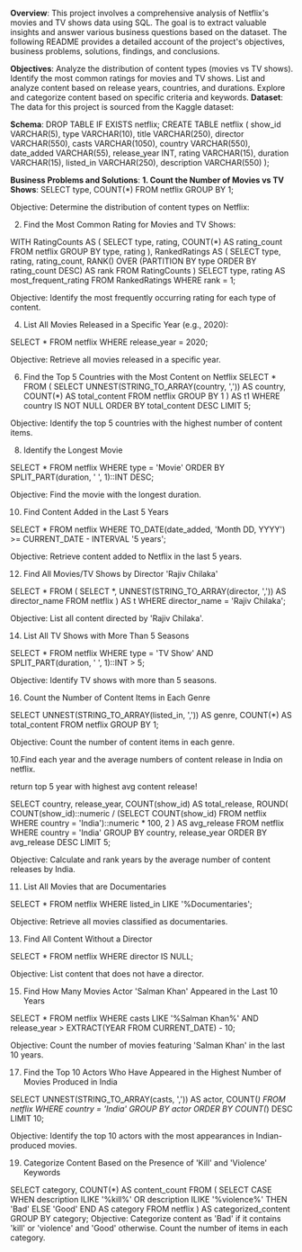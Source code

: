 **Overview**:
This project involves a comprehensive analysis of Netflix's movies and TV shows data using SQL. The goal is to extract valuable insights and answer various business questions based on the dataset. The following README provides a detailed account of the project's objectives, business problems, solutions, findings, and conclusions.

**Objectives**:
Analyze the distribution of content types (movies vs TV shows).
Identify the most common ratings for movies and TV shows.
List and analyze content based on release years, countries, and durations.
Explore and categorize content based on specific criteria and keywords.
**Dataset**:
The data for this project is sourced from the Kaggle dataset:

**Schema**:
DROP TABLE IF EXISTS netflix;
CREATE TABLE netflix
(
    show_id      VARCHAR(5),
    type         VARCHAR(10),
    title        VARCHAR(250),
    director     VARCHAR(550),
    casts        VARCHAR(1050),
    country      VARCHAR(550),
    date_added   VARCHAR(55),
    release_year INT,
    rating       VARCHAR(15),
    duration     VARCHAR(15),
    listed_in    VARCHAR(250),
    description  VARCHAR(550)
);

**Business Problems and Solutions**:
**1. Count the Number of Movies vs TV Shows**:
SELECT 
    type,
    COUNT(*)
FROM netflix
GROUP BY 1;

Objective: Determine the distribution of content types on Netflix:

2. Find the Most Common Rating for Movies and TV Shows:
   
WITH RatingCounts AS (
    SELECT 
        type,
        rating,
        COUNT(*) AS rating_count
    FROM netflix
    GROUP BY type, rating
),
RankedRatings AS (
    SELECT 
        type,
        rating,
        rating_count,
        RANK() OVER (PARTITION BY type ORDER BY rating_count DESC) AS rank
    FROM RatingCounts
)
SELECT 
    type,
    rating AS most_frequent_rating
FROM RankedRatings
WHERE rank = 1;

Objective: Identify the most frequently occurring rating for each type of content.

4. List All Movies Released in a Specific Year (e.g., 2020):
   
SELECT * 
FROM netflix
WHERE release_year = 2020;

Objective: Retrieve all movies released in a specific year.

6. Find the Top 5 Countries with the Most Content on Netflix
SELECT * 
FROM
(
    SELECT 
        UNNEST(STRING_TO_ARRAY(country, ',')) AS country,
        COUNT(*) AS total_content
    FROM netflix
    GROUP BY 1
) AS t1
WHERE country IS NOT NULL
ORDER BY total_content DESC
LIMIT 5;

Objective: Identify the top 5 countries with the highest number of content items.

8. Identify the Longest Movie
   
SELECT 
    *
FROM netflix
WHERE type = 'Movie'
ORDER BY SPLIT_PART(duration, ' ', 1)::INT DESC;

Objective: Find the movie with the longest duration.

10. Find Content Added in the Last 5 Years
    
SELECT *
FROM netflix
WHERE TO_DATE(date_added, 'Month DD, YYYY') >= CURRENT_DATE - INTERVAL '5 years';

Objective: Retrieve content added to Netflix in the last 5 years.

12. Find All Movies/TV Shows by Director 'Rajiv Chilaka'
    
SELECT *
FROM (
    SELECT 
        *,
        UNNEST(STRING_TO_ARRAY(director, ',')) AS director_name
    FROM netflix
) AS t
WHERE director_name = 'Rajiv Chilaka';

Objective: List all content directed by 'Rajiv Chilaka'.

14. List All TV Shows with More Than 5 Seasons
    
SELECT *
FROM netflix
WHERE type = 'TV Show'
  AND SPLIT_PART(duration, ' ', 1)::INT > 5;
  
Objective: Identify TV shows with more than 5 seasons.

16. Count the Number of Content Items in Each Genre
    
SELECT 
    UNNEST(STRING_TO_ARRAY(listed_in, ',')) AS genre,
    COUNT(*) AS total_content
FROM netflix
GROUP BY 1;

Objective: Count the number of content items in each genre.

10.Find each year and the average numbers of content release in India on netflix.

return top 5 year with highest avg content release!

SELECT 
    country,
    release_year,
    COUNT(show_id) AS total_release,
    ROUND(
        COUNT(show_id)::numeric /
        (SELECT COUNT(show_id) FROM netflix WHERE country = 'India')::numeric * 100, 2
    ) AS avg_release
FROM netflix
WHERE country = 'India'
GROUP BY country, release_year
ORDER BY avg_release DESC
LIMIT 5;

Objective: Calculate and rank years by the average number of content releases by India.

11. List All Movies that are Documentaries
    
SELECT * 
FROM netflix
WHERE listed_in LIKE '%Documentaries';

Objective: Retrieve all movies classified as documentaries.

13. Find All Content Without a Director

SELECT * 
FROM netflix
WHERE director IS NULL;

Objective: List content that does not have a director.

15. Find How Many Movies Actor 'Salman Khan' Appeared in the Last 10 Years
    
SELECT * 
FROM netflix
WHERE casts LIKE '%Salman Khan%'
  AND release_year > EXTRACT(YEAR FROM CURRENT_DATE) - 10;
  
Objective: Count the number of movies featuring 'Salman Khan' in the last 10 years.

17. Find the Top 10 Actors Who Have Appeared in the Highest Number of Movies Produced in India
    
SELECT 
    UNNEST(STRING_TO_ARRAY(casts, ',')) AS actor,
    COUNT(*)
FROM netflix
WHERE country = 'India'
GROUP BY actor
ORDER BY COUNT(*) DESC
LIMIT 10;

Objective: Identify the top 10 actors with the most appearances in Indian-produced movies.

19. Categorize Content Based on the Presence of 'Kill' and 'Violence' Keywords
    
SELECT 
    category,
    COUNT(*) AS content_count
FROM (
    SELECT 
        CASE 
            WHEN description ILIKE '%kill%' OR description ILIKE '%violence%' THEN 'Bad'
            ELSE 'Good'
        END AS category
    FROM netflix
) AS categorized_content
GROUP BY category;
Objective: Categorize content as 'Bad' if it contains 'kill' or 'violence' and 'Good' otherwise. Count the number of items in each category.
